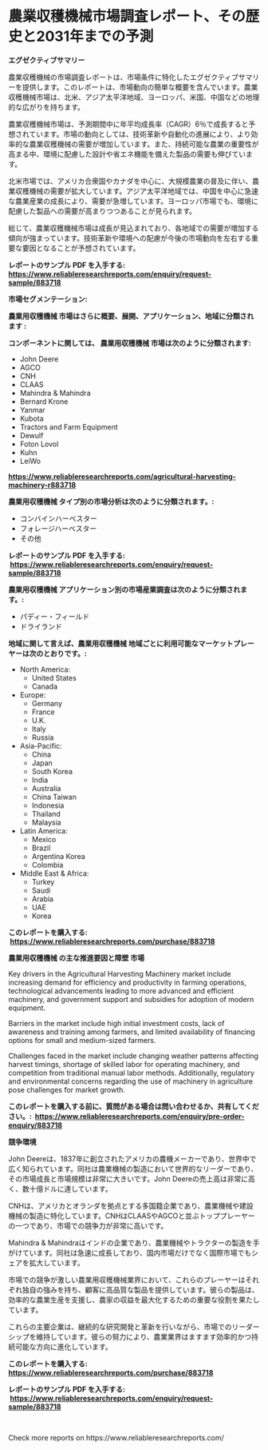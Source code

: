 <p><h1>農業収穫機械市場調査レポート、その歴史と2031年までの予測</h1></p><p><strong>エグゼクティブサマリー</strong></p>
<p><p>農業収穫機械の市場調査レポートは、市場条件に特化したエグゼクティブサマリーを提供します。このレポートは、市場動向の簡単な概要を含んでいます。農業収穫機械市場は、北米、アジア太平洋地域、ヨーロッパ、米国、中国などの地理的な広がりを持ちます。</p><p>農業収穫機械市場は、予測期間中に年平均成長率（CAGR）6％で成長すると予想されています。市場の動向としては、技術革新や自動化の進展により、より効率的な農業収穫機械の需要が増加しています。また、持続可能な農業の重要性が高まる中、環境に配慮した設計や省エネ機能を備えた製品の需要も伸びています。</p><p>北米市場では、アメリカ合衆国やカナダを中心に、大規模農業の普及に伴い、農業収穫機械の需要が拡大しています。アジア太平洋地域では、中国を中心に急速な農業産業の成長により、需要が急増しています。ヨーロッパ市場でも、環境に配慮した製品への需要が高まりつつあることが見られます。</p><p>総じて、農業収穫機械市場は成長が見込まれており、各地域での需要が増加する傾向が強まっています。技術革新や環境への配慮が今後の市場動向を左右する重要な要因となることが予想されています。</p></p>
<p><strong>レポートのサンプル PDF を入手する: <a href="https://www.reliableresearchreports.com/enquiry/request-sample/883718">https://www.reliableresearchreports.com/enquiry/request-sample/883718</a></strong></p>
<p><strong>市場セグメンテーション:</strong></p>
<p><strong> 農業用収穫機械 市場はさらに概要、展開、アプリケーション、地域に分類されます :</strong></p>
<p><strong>コンポーネントに関しては、 農業用収穫機械 市場は次のように分類されます: &nbsp;</strong></p>
<p><ul><li>John Deere</li><li>AGCO</li><li>CNH</li><li>CLAAS</li><li>Mahindra & Mahindra</li><li>Bernard Krone</li><li>Yanmar</li><li>Kubota</li><li>Tractors and Farm Equipment</li><li>Dewulf</li><li>Foton Lovol</li><li>Kuhn</li><li>LeiWo</li></ul></p>
<p><strong><a href="https://www.reliableresearchreports.com/agricultural-harvesting-machinery-r883718">https://www.reliableresearchreports.com/agricultural-harvesting-machinery-r883718</a></strong></p>
<p><strong> 農業用収穫機械 タイプ別の市場分析は次のように分類されます。:</strong></p>
<p><ul><li>コンバインハーベスター</li><li>フォレージハーベスター</li><li>その他</li></ul></p>
<p><strong>レポートのサンプル PDF を入手する: &nbsp;<a href="https://www.reliableresearchreports.com/enquiry/request-sample/883718">https://www.reliableresearchreports.com/enquiry/request-sample/883718</a></strong></p>
<p><strong> 農業用収穫機械 アプリケーション別の市場産業調査は次のように分類されます。:</strong></p>
<p><ul><li>パディー・フィールド</li><li>ドライランド</li></ul></p>
<p><strong>地域に関して言えば、農業用収穫機械 地域ごとに利用可能なマーケットプレーヤーは次のとおりです。:</strong></p>
<p><ul>
    <li>
        North America:
        <ul>
            <li>United States</li>
            <li>Canada</li>
        </ul>
    </li>
    <li>
        Europe:
        <ul>
            <li>Germany</li>
            <li>France</li>
            <li>U.K.</li>
            <li>Italy</li>
            <li>Russia</li>
        </ul>
    </li>
    <li>
        Asia-Pacific:
        <ul>
            <li>China</li>
            <li>Japan</li>
            <li>South Korea</li>
            <li>India</li>
            <li>Australia</li>
            <li>China Taiwan</li>
            <li>Indonesia</li>
            <li>Thailand</li>
            <li>Malaysia</li>
        </ul>
    </li>
    <li>
        Latin America:
        <ul>
            <li>Mexico</li>
            <li>Brazil</li>
            <li>Argentina Korea</li>
            <li>Colombia</li>
        </ul>
    </li>
    <li>
        Middle East & Africa:
        <ul>
            <li>Turkey</li>
            <li>Saudi</li>
            <li>Arabia</li>
            <li>UAE</li>
            <li>Korea</li>
        </ul>
    </li>
    </ul></p>
<p><strong>このレポートを購入する: &nbsp;<a href="https://www.reliableresearchreports.com/purchase/883718">https://www.reliableresearchreports.com/purchase/883718</a></strong></p>
<p><strong>農業用収穫機械 の主な推進要因と障壁 市場</strong></p>
<p><p>Key drivers in the Agricultural Harvesting Machinery market include increasing demand for efficiency and productivity in farming operations, technological advancements leading to more advanced and efficient machinery, and government support and subsidies for adoption of modern equipment.</p><p>Barriers in the market include high initial investment costs, lack of awareness and training among farmers, and limited availability of financing options for small and medium-sized farmers.</p><p>Challenges faced in the market include changing weather patterns affecting harvest timings, shortage of skilled labor for operating machinery, and competition from traditional manual labor methods. Additionally, regulatory and environmental concerns regarding the use of machinery in agriculture pose challenges for market growth.</p></p>
<p><strong>このレポートを購入する前に、質問がある場合は問い合わせるか、共有してください。:&nbsp; <a href="https://www.reliableresearchreports.com/enquiry/pre-order-enquiry/883718">https://www.reliableresearchreports.com/enquiry/pre-order-enquiry/883718</a></strong></p>
<p><strong>競争環境</strong></p>
<p><p>John Deereは、1837年に創立されたアメリカの農機メーカーであり、世界中で広く知られています。同社は農業機械の製造において世界的なリーダーであり、その市場成長と市場規模は非常に大きいです。John Deereの売上高は非常に高く、数十億ドルに達しています。</p><p>CNHは、アメリカとオランダを拠点とする多国籍企業であり、農業機械や建設機械の製造に特化しています。CNHはCLAASやAGCOと並ぶトッププレーヤーの一つであり、市場での競争力が非常に高いです。</p><p>Mahindra & Mahindraはインドの企業であり、農業機械やトラクターの製造を手がけています。同社は急速に成長しており、国内市場だけでなく国際市場でもシェアを拡大しています。</p><p>市場での競争が激しい農業用収穫機械業界において、これらのプレーヤーはそれぞれ独自の強みを持ち、顧客に高品質な製品を提供しています。彼らの製品は、効率的な農業生産を支援し、農家の収益を最大化するための重要な役割を果たしています。</p><p>これらの主要企業は、継続的な研究開発と革新を行いながら、市場でのリーダーシップを維持しています。彼らの努力により、農業業界はますます効率的かつ持続可能な方向に進化しています。</p></p>
<p><strong>このレポートを購入する: &nbsp; <a href="https://www.reliableresearchreports.com/purchase/883718">https://www.reliableresearchreports.com/purchase/883718</a></strong></p>
<p><strong>レポートのサンプル PDF を入手する: &nbsp;<a href="https://www.reliableresearchreports.com/enquiry/request-sample/883718">https://www.reliableresearchreports.com/enquiry/request-sample/883718</a></strong><strong></strong></p>
<p>&nbsp;</p>
<p>Check more reports on https://www.reliableresearchreports.com/</p>